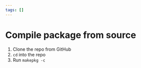 ```yaml
---
tags: []
---
```


# Compile package from source

1. Clone the repo from GitHub
2. `cd` into the repo
3. Run `makepkg -c`
